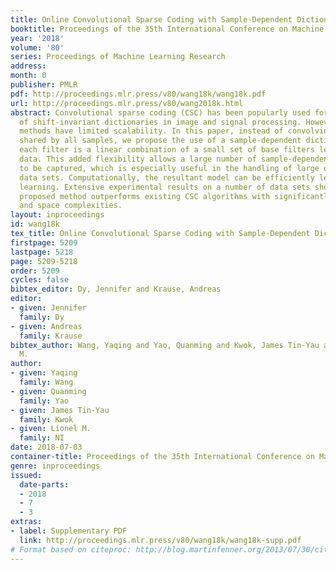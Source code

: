 ```yaml
---
title: Online Convolutional Sparse Coding with Sample-Dependent Dictionary
booktitle: Proceedings of the 35th International Conference on Machine Learning
year: '2018'
volume: '80'
series: Proceedings of Machine Learning Research
address: 
month: 0
publisher: PMLR
pdf: http://proceedings.mlr.press/v80/wang18k/wang18k.pdf
url: http://proceedings.mlr.press/v80/wang2018k.html
abstract: Convolutional sparse coding (CSC) has been popularly used for the learning
  of shift-invariant dictionaries in image and signal processing. However, existing
  methods have limited scalability. In this paper, instead of convolving with a dictionary
  shared by all samples, we propose the use of a sample-dependent dictionary in which
  each filter is a linear combination of a small set of base filters learned from
  data. This added flexibility allows a large number of sample-dependent patterns
  to be captured, which is especially useful in the handling of large or high-dimensional
  data sets. Computationally, the resultant model can be efficiently learned by online
  learning. Extensive experimental results on a number of data sets show that the
  proposed method outperforms existing CSC algorithms with significantly reduced time
  and space complexities.
layout: inproceedings
id: wang18k
tex_title: Online Convolutional Sparse Coding with Sample-Dependent Dictionary
firstpage: 5209
lastpage: 5218
page: 5209-5218
order: 5209
cycles: false
bibtex_editor: Dy, Jennifer and Krause, Andreas
editor:
- given: Jennifer
  family: Dy
- given: Andreas
  family: Krause
bibtex_author: Wang, Yaqing and Yao, Quanming and Kwok, James Tin-Yau and NI, Lionel
  M.
author:
- given: Yaqing
  family: Wang
- given: Quanming
  family: Yao
- given: James Tin-Yau
  family: Kwok
- given: Lionel M.
  family: NI
date: 2018-07-03
container-title: Proceedings of the 35th International Conference on Machine Learning
genre: inproceedings
issued:
  date-parts:
  - 2018
  - 7
  - 3
extras:
- label: Supplementary PDF
  link: http://proceedings.mlr.press/v80/wang18k/wang18k-supp.pdf
# Format based on citeproc: http://blog.martinfenner.org/2013/07/30/citeproc-yaml-for-bibliographies/
---
```

